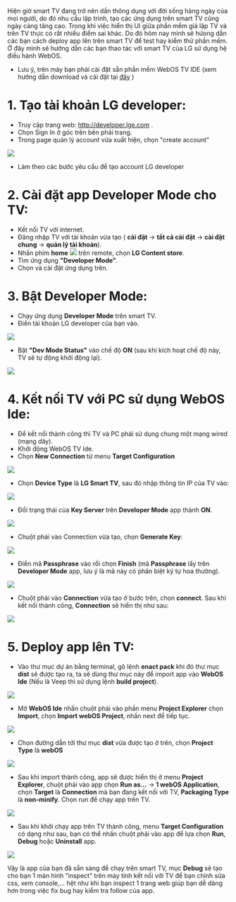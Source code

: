 Hiện giờ smart TV đang trở nên dần thông dụng với đời sống hàng ngày của mọi người, do đó nhu cầu lập trình, tạo các ứng dụng trên smart TV cũng ngày càng tăng cao. Trong khi việc hiển thị UI giữa phần mềm giả lập TV và trên TV thực có rất nhiều điểm sai khác. Do đó hôm nay mình sẽ hứong dẫn các bạn cách deploy app lên trên smart TV để test hay kiểm thử phần mềm. Ở đây mình sẽ hướng dẫn các bạn thao tác với smart TV của LG sử dụng hệ điều hành WebOS.

* Lưu ý, trên máy bạn phải cài đặt sẵn phần mềm WebOS TV IDE (xem hướng dẫn download và cài đặt tại [đây](http://webostv.developer.lge.com/sdk/installation/) )

# 1. Tạo tài khoản LG developer:
- Truy cập trang web: http://developer.lge.com .
- Chọn Sign In ở góc trên bên phải trang.
- Trong page quản lý account vừa xuất hiện, chọn "create account" 

![](https://images.viblo.asia/c50d4f0e-cdef-4b94-a35c-e84042082d5c.png)
- Làm theo các bước yêu cầu để tạo account LG developer


# 2. Cài đặt app Developer Mode cho TV:
- Kết nối TV với internet.
- Đăng nhập TV với tài khoản vừa tạo ( **cài đặt**  -> **tất cả cài đặt** -> **cài đặt chung** -> **quản lý tài khoản**).
- Nhấn phím **home** ![](https://images.viblo.asia/bfaaeb78-0883-474c-a632-41c6147fd866.png)  trên remote, chọn **LG Content store**.
- Tìm ứng dụng **"Developer Mode"**.
- Chọn và cài đặt ứng dụng trên.


# 3. Bật Developer Mode:
- Chạy ứng dụng **Developer Mode** trên smart TV.
- Điền tài khoản LG developer của bạn vào.

![](https://images.viblo.asia/83977e0a-e08a-4628-af69-814d3cc7beec.png)

- Bật **"Dev Mode Status"** vào chế độ **ON** (sau khi kích hoạt chế độ này, TV sẽ tự động khởi động lại).

![](https://images.viblo.asia/cbf5001b-be8c-458b-ace5-765fbc992bbe.png)


# 4. Kết nối TV với PC sử dụng WebOS Ide:
- Để kết nối thành công thì TV và PC phải sử dụng chung một mạng wired (mạng dây).
- Khởi động WebOS TV Ide.
- Chọn **New Connection** từ menu **Target Configuration** 

![](https://images.viblo.asia/e5cd3962-efb1-4323-93e2-fa93ec96e35d.png)

- Chọn **Device Type** là **LG Smart TV**, sau đó nhập thông tin IP của TV vào:

![](https://images.viblo.asia/f7699e51-1212-4c53-94c6-93d522eb4bf1.png)

- Đổi trạng thái của **Key Server**  trên **Developer Mode**  app thành **ON**.

![](https://images.viblo.asia/5b51aa67-5ce5-4c15-9d42-e14532f82c78.png)

- Chuột phải vào Connection vừa tạo, chọn **Generate Key**:

![](https://images.viblo.asia/59250d0d-74d6-475f-a006-65324d303240.png)

- Điền mã **Passphrase** vào rồi chọn **Finish** (mã **Passphrase** lấy trên **Developer Mode** app, lưu ý là mã này có phân biệt ký tự hoa thường).

![](https://images.viblo.asia/052337a3-c0d3-4527-b0fc-878c3bd64785.png)

- Chuột phải vào **Connection** vừa tạo ở bước trên, chọn **connect**. Sau khi kết nối thành công, **Connection** sẽ hiển thị như sau:

![](https://images.viblo.asia/a29fba6b-e020-43b9-98fd-f8f391ed48d1.png)


# 5. Deploy app lên TV:
- Vào thư mục dự án bằng terminal, gõ lệnh **enact pack** khi đó thư mục **dist** sẽ được tạo ra, ta sẽ dùng thư mục này để import app vào **WebOS Ide** (Nếu là Veep thì sử dụng lệnh **build project**).

![](https://images.viblo.asia/c825b3a2-c089-4255-95b8-58d5087bbc83.png)

- Mở **WebOS Ide** nhấn chuột phải vào phần menu **Project Explorer** chọn **Import**, chọn **Import webOS Project**, nhấn next để tiếp tục.

![](https://images.viblo.asia/5bd01a46-1c31-48f3-a2d6-b05c308986e2.png)

- Chọn đường dẫn tới thư mục **dist** vừa được tạo ở trên, chọn **Project Type** là **webOS**

![](https://images.viblo.asia/3e214381-1d41-402b-a784-5e255e1076e7.png)

- Sau khi import thành công, app sẽ được hiển thị ở menu **Project Explorer**, chuột phải vào app chọn **Run as...** -> **1 webOS Application**, chọn **Target** là **Connection**  mà bạn đang kết nối với TV, **Packaging Type** là **non-minify**. Chọn run để chạy app trên TV.

 ![](https://images.viblo.asia/fc2d5015-f09d-40c0-86df-cc222e8f8570.png)
 
- Sau khi khởi chạy app trên TV thành công, menu **Target Configuration** có dạng như sau, bạn có thể nhấn chuột phải vào app để lựa chọn **Run**, **Debug** hoặc **Uninstall** app.

![](https://images.viblo.asia/2f0c28db-0e3e-4b54-9c8f-8ca2ab1c4fa0.png)


Vậy là app của bạn đã sẵn sàng để chạy trên smart TV, mục **Debug** sẽ tạo cho bạn 1 màn hình "inspect" trên máy tính kết nối với TV để bạn chỉnh sửa css, xem console,... hệt như khi bạn inspect 1 trang web giúp bạn dễ dàng hơn trong việc fix bug hay kiểm tra follow của app.